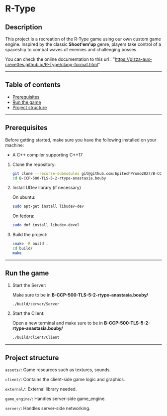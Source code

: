 # R-Type

## Description

This project is a recreation of the R-Type game using our own custom game engine.
Inspired by the classic **Shoot'em'up** genre, players take control of a spaceship to combat waves of enemies and challenging bosses.

You can check the online documentation to this url : "https://pizza-aux-crevettes.github.io/R-Type/clang-format.html"

---

## Table of contents

-   [Prerequisites](#Prerequisites)
-   [Run the game](#run-the-game)
-   [Project structure](#project-structure)

---

## Prerequisites

Before getting started, make sure you have the following installed on your machine:
- A C++ compiler supporting C++17

1. Clone the repository:

    ```bash
    git clone --recurse-submodules git@github.com:EpitechPromo2027/B-CCP-500-TLS-5-2-rtype-anastasia.bouby.git
    cd B-CCP-500-TLS-5-2-rtype-anastasia.bouby
    ```
   
2. Install UDev library (if necessary)

   On ubuntu:

   ```bash
   sudo apt-get install libudev-dev
   ```
   
   On fedora:
   ```bash
   sudo dnf install libudev-devel
   ```

3. Build the project:
    ```bash
    cmake -B build .
    cd build/
    make
    ```
---

## Run the game

1. Start the Server:

    Make sure to be in **B-CCP-500-TLS-5-2-rtype-anastasia.bouby/**

    ```bash
    ./build/server/Server
    ```

2. Start the Client:

    Open a new terminal and make sure to be in **B-CCP-500-TLS-5-2-rtype-anastasia.bouby/**

    ```bash
    ./build/client/Client
    ```
---

## Project structure

`assets/`: Game resources such as textures, sounds.

`client/`: Contains the client-side game logic and graphics.

`external/`: External library needed.

`game_engine/`: Handles server-side game_engine.

`server/`: Handles server-side networking.

